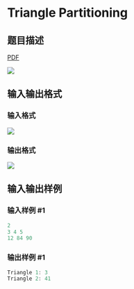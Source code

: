 # Triangle Partitioning

## 题目描述

[problemUrl]: https://uva.onlinejudge.org/index.php?option=com_onlinejudge&Itemid=8&category=19&page=show_problem&problem=1675

[PDF](https://uva.onlinejudge.org/external/107/p10734.pdf)

![](https://cdn.luogu.com.cn/upload/vjudge_pic/UVA10734/76e49c9dbb4cf576759f83f4a8b1760bde6f9dd3.png)

## 输入输出格式

### 输入格式

![](https://cdn.luogu.com.cn/upload/vjudge_pic/UVA10734/b61cfd09140509f9cff9570ab74730944582fe83.png)

### 输出格式

![](https://cdn.luogu.com.cn/upload/vjudge_pic/UVA10734/925b1afd413a011e5cbd63e0c0782e45f45019fd.png)

## 输入输出样例

### 输入样例 #1

```cpp
2
3 4 5
12 84 90
```


### 输出样例 #1

```cpp
Triangle 1: 3
Triangle 2: 41
```


